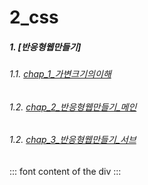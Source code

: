# 2_css <!-- omit in toc -->

##### 1. [반응형웹만들기]
###### 1.1. [chap_1_가변크기의이해](./5_responsive2/final/1.md)
###### 1.2. [chap_2_반응형웹만들기_메인](./5_responsive2/final/2.md)
###### 1.2. [chap_3_반응형웹만들기_서브](./5_responsive2/final/3.md)

::: font
content of the div
:::
